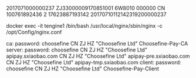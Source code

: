 <?xml version="1.0" encoding="GB18030"?>
<TX>
  <REQUEST_SN>2017071000000237</REQUEST_SN>
  <CUST_ID>ZJ33000009170851001</CUST_ID>
  <TX_CODE>6W8010</TX_CODE>
  <RETURN_CODE>000000</RETURN_CODE>
  <RETURN_MSG></RETURN_MSG>
  <LANGUAGE>CN</LANGUAGE>
  <TX_INFO>
    <CREDIT_NO>100761892436</CREDIT_NO>
    <DEAL_TYPE>2</DEAL_TYPE>
    <VALIDATE_CODE>17623887193142</VALIDATE_CODE>
    <INDIVIDUAL_NAME1></INDIVIDUAL_NAME1>
    <INDIVIDUAL1></INDIVIDUAL1>
    <INDIVIDUAL_NAME2></INDIVIDUAL_NAME2>
    <INDIVIDUAL2></INDIVIDUAL2>
    <REM1></REM1>
    <REM2></REM2>
    <CST_PAY_NO>20170710112142319200000237</CST_PAY_NO>
  </TX_INFO>
</TX>

docker exec -it tengine1 /bin/bash
/usr/local/nginx/sbin/nginx -c /opt/Config/nginx.conf

ca:
    password: choosefine
    CN ZJ HZ "Choosefine Ltd" Choosefine-Pay-CA
server:
    password: choosefine
    CN ZJ HZ "Choosefine Ltd" apipay.sxiaobao.com
    CN ZJ HZ "Choosefine Ltd" apipay-pre.sxiaobao.com
    CN ZJ HZ "Choosefine Ltd" apipay-tmp.sxiaobao.com
client:
    password: choosefine
    CN ZJ HZ "Choosefine Ltd" Choosefine-Pay-Client
